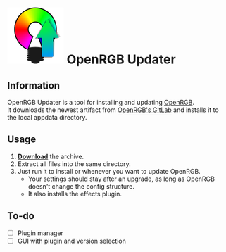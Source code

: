 # ![Logo](Logo.png) OpenRGB Updater

## Information
OpenRGB Updater is a tool for installing and updating [OpenRGB](https://openrgb.org).  
It downloads the newest artifact from [OpenRGB's GitLab](https://gitlab.com/CalcProgrammer1/OpenRGB) and installs it to the local appdata directory.

## Usage
1. **[Download](https://github.com/IceBeach7/OpenRGB-Updater/releases/latest/download/OpenRGB-Updater.zip)** the archive.
2. Extract all files into the same directory.
3. Just run it to install or whenever you want to update OpenRGB.
    - Your settings should stay after an upgrade, as long as OpenRGB doesn't change the config structure.
    - It also installs the effects plugin.

## To-do
- [ ] Plugin manager
- [ ] GUI with plugin and version selection